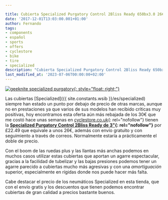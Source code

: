 ```yaml
---

title: Cubierta Specialized Purgatory Control 2Bliss Ready 650bx3.0 26€ con envío gratis
date: '2017-12-01T13:03:00.001+01:00'
author: Fernando
tags:
- components
- español
- sports
- offers
- cyclestore
- bike
- tire
- specialized
description: "Cubierta Specialized Purgatory Control 2Bliss Ready 650bx3: Envío Gratis - An in-depth review of the Specialized Purgatory Control 2Bliss Ready 650bx3 tire, with free shipping."
last_modified_at: '2023-07-06T00:00:00+02:00'
---
```


[![geeknite specialized purgatory](https://3.bp.blogspot.com/-x3SBWBT_meA/WiFFAx5VhwI/AAAAAAAABB4/ijLMnd2u1zM3UIqJrmxUge3xA2YQ4wOvACLcBGAs/s200/specialized%2Bpurgatory%2Bcontrol%2B2bliss%2Bplus%2Boffers.jpg){: style="float: right;"}](https://www.cyclestore.co.uk/specialized_purgatory_control_2bliss_ready_650b_x_3_0_tyre-ID_67244?nosto=frontpage-nosto-4)

Las cubiertas [Specialized]({{ site.constants.wsib }}/es/specialized) siempre han estado un punto por debajo de precio de otras marcas, aunque no en prestaciones ya que varios de sus modelos han recibido críticas muy positivas, hoy encontramos esta oferta aún más rebajada de los 30€ que me costó hace unas semanas en [cyclestore.co.uk](https://www.cyclestore.co.uk/specialized_purgatory_control_2bliss_ready_650b_x_3_0_tyre-ID_67244?nosto=frontpage-nosto-4){: rel="nofollow"} tienen la **[Specialized Purgatory Control 2Bliss Ready de 3"](https://www.cyclestore.co.uk/specialized_purgatory_control_2bliss_ready_650b_x_3_0_tyre-ID_67244){: rel="nofollow"}** por £22.49 que equivale a unos 26€, además con envío gratuito y con seguimiento a través de correos. Normalmente estaría a prácticamente el doble de precio.  
  
Con el boom de las ruedas plus y las llantas más anchas podemos en muchos casos utilizar estas cubiertas que aportan un agarre espectacular, gracias a la facilidad de tubelizar y las bajas presiones podemos tener un agarre parecido a cubiertas mucho más agresivas y con una _amortiguación_ superior, especialmente en rígidas donde nos puede hacer más falta.  
  
Cabe destacar el precio de los neumáticos Specialized en esta tienda, que con el envío gratis y los descuentos que tienen podemos encontrar cubiertas de gran calidad a precios bastante buenos.
